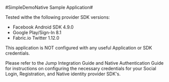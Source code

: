#SimpleDemoNative Sample Application#

Tested withe the following provider SDK versions:

* Facebook Android SDK 4.9.0
* Google Play/Sign-In 8.1 
* Fabric.io Twitter 1.12.0

This application is NOT configured with any useful Application or SDK credentials.

Please refer to the Jump Integration Guide and Native Authentication Guide for instructions on configuring the necessary credentials for your Social Login, Registration, and Native identity provider SDK's.

